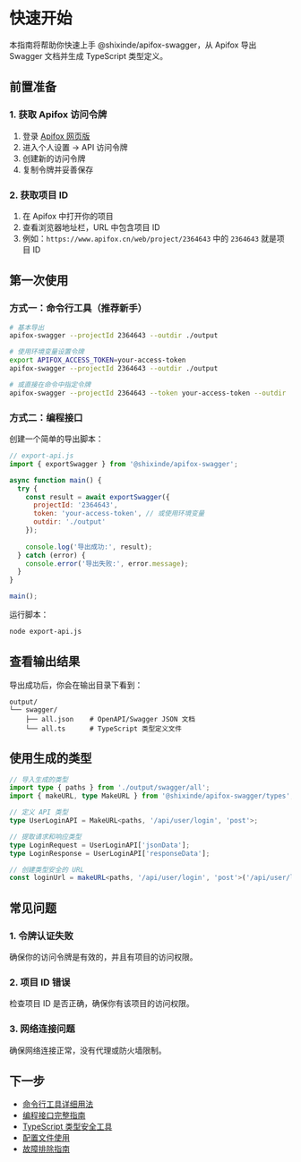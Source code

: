 # 快速开始

本指南将帮助你快速上手 @shixinde/apifox-swagger，从 Apifox 导出 Swagger 文档并生成 TypeScript 类型定义。

## 前置准备

### 1. 获取 Apifox 访问令牌

1. 登录 [Apifox 网页版](https://www.apifox.cn/)
2. 进入个人设置 → API 访问令牌
3. 创建新的访问令牌
4. 复制令牌并妥善保存

### 2. 获取项目 ID

1. 在 Apifox 中打开你的项目
2. 查看浏览器地址栏，URL 中包含项目 ID
3. 例如：`https://www.apifox.cn/web/project/2364643` 中的 `2364643` 就是项目 ID

## 第一次使用

### 方式一：命令行工具（推荐新手）

```bash
# 基本导出
apifox-swagger --projectId 2364643 --outdir ./output

# 使用环境变量设置令牌
export APIFOX_ACCESS_TOKEN=your-access-token
apifox-swagger --projectId 2364643 --outdir ./output

# 或直接在命令中指定令牌
apifox-swagger --projectId 2364643 --token your-access-token --outdir ./output
```

### 方式二：编程接口

创建一个简单的导出脚本：

```javascript
// export-api.js
import { exportSwagger } from '@shixinde/apifox-swagger';

async function main() {
  try {
    const result = await exportSwagger({
      projectId: '2364643',
      token: 'your-access-token', // 或使用环境变量
      outdir: './output'
    });
    
    console.log('导出成功:', result);
  } catch (error) {
    console.error('导出失败:', error.message);
  }
}

main();
```

运行脚本：

```bash
node export-api.js
```

## 查看输出结果

导出成功后，你会在输出目录下看到：

```
output/
└── swagger/
    ├── all.json    # OpenAPI/Swagger JSON 文档
    └── all.ts      # TypeScript 类型定义文件
```

## 使用生成的类型

```typescript
// 导入生成的类型
import type { paths } from './output/swagger/all';
import { makeURL, type MakeURL } from '@shixinde/apifox-swagger/types';

// 定义 API 类型
type UserLoginAPI = MakeURL<paths, '/api/user/login', 'post'>;

// 提取请求和响应类型
type LoginRequest = UserLoginAPI['jsonData'];
type LoginResponse = UserLoginAPI['responseData'];

// 创建类型安全的 URL
const loginUrl = makeURL<paths, '/api/user/login', 'post'>('/api/user/login', 'post');
```

## 常见问题

### 1. 令牌认证失败

确保你的访问令牌是有效的，并且有项目的访问权限。

### 2. 项目 ID 错误

检查项目 ID 是否正确，确保你有该项目的访问权限。

### 3. 网络连接问题

确保网络连接正常，没有代理或防火墙限制。

## 下一步

- [命令行工具详细用法](./cli.md)
- [编程接口完整指南](./api.md)
- [TypeScript 类型安全工具](./typescript.md)
- [配置文件使用](./configuration.md)
- [故障排除指南](./troubleshooting.md)